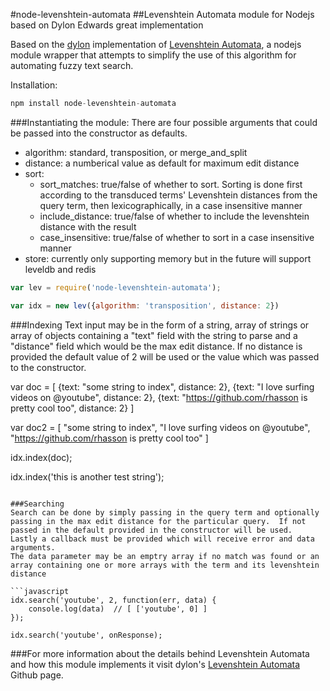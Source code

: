 #node-levenshtein-automata
##Levenshtein Automata module for Nodejs based on Dylon Edwards great implementation

Based on the [dylon](https://github.com/dylon) implementation of [Levenshtein Automata](https://github.com/dylon/levenshtein_automata), a nodejs module wrapper that attempts to simplify the use of this algorithm for automating fuzzy text search.

Installation:

```javascript
npm install node-levenshtein-automata
```

###Instantiating the module:
There are four possible arguments that could be passed into the constructor as defaults.
- algorithm: standard, transposition, or merge_and_split
- distance: a numberical value as default for maximum edit distance
- sort:
  * sort_matches: true/false of whether to sort.  Sorting is done first according to the transduced terms' Levenshtein distances from the query term, then lexicographically, in a case insensitive manner
  * include_distance: true/false of whether to include the levenshtein distance with the result
  * case_insensitive: true/false of whether to sort in a case insensitive manner 
- store: currently only supporting memory but in the future will support leveldb and redis

```javascript
var lev = require('node-levenshtein-automata');

var idx = new lev({algorithm: 'transposition', distance: 2})
```

###Indexing
Text input may be in the form of a string, array of strings or array of objects containing a "text" field with the string to parse and a "distance" field which would be the max edit distance.  If no distance is provided the default value of 2 will be used or the value which was passed to the constructor.

var doc = [
	{text: "some string to index", distance: 2},
	{text: "I love surfing videos on @youtube", distance: 2},
	{text: "https://github.com/rhasson is pretty cool too", distance: 2}
]

var doc2 = [
	"some string to index",
	"I love surfing videos on @youtube",
	"https://github.com/rhasson is pretty cool too"
]

idx.index(doc);

idx.index('this is another test string');
```

###Searching
Search can be done by simply passing in the query term and optionally passing in the max edit distance for the particular query.  If not passed in the default provided in the constructor will be used.  Lastly a callback must be provided which will receive error and data arguments.
The data parameter may be an emptry array if no match was found or an array containing one or more arrays with the term and its levenshtein distance

```javascript
idx.search('youtube', 2, function(err, data) {
	console.log(data)  // [ ['youtube', 0] ]
});

idx.search('youtube', onResponse);
```

###For more information about the details behind Levenshtein Automata and how this module implements it visit dylon's [Levenshtein Automata](https://github.com/dylon/levenshtein_automata) Github page.